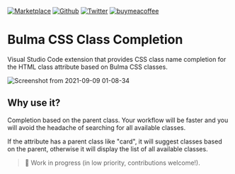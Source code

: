 [![Marketplace](https://img.shields.io/visual-studio-marketplace/i/reliutg.bulma-css-class-completion)](https://marketplace.visualstudio.com/items?itemName=reliutg.bulma-css-class-completion)
[![Github](https://img.shields.io/github/stars/roberthgnz/bulma-css-class-completion?style=social)](https://github.com/roberthgnz/bulma-css-class-completion)
[![Twitter](https://img.shields.io/twitter/follow/roberthgnz?style=social)](https://twitter.com/roberthgnz)
[![buymeacoffee](https://img.shields.io/badge/buymeacoffee-%24-yellow)](https://www.buymeacoffee.com/eliut505)

# Bulma CSS Class Completion

Visual Studio Code extension that provides CSS class name completion for the HTML class attribute based on Bulma CSS classes.

![Screenshot from 2021-09-09 01-08-34](https://user-images.githubusercontent.com/63687573/132598216-e1a14965-1f5d-4e07-9ebc-b75bc076bfd5.png)

## Why use it?

Completion based on the parent class. Your workflow will be faster and you will avoid the headache of searching for all available classes.

If the attribute has a parent class like "card", it will suggest classes based on the parent, otherwise it will display the list of all available classes.

> 🚧 Work in progress (in low priority, contributions welcome!).
